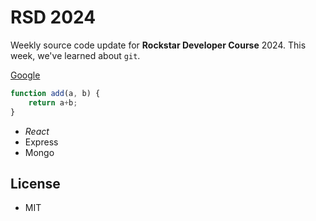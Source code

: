 # RSD 2024

Weekly source code update for **Rockstar Developer Course** 2024. This week, we've learned about `git`.

[Google](https://www.google.com)

```javascript
function add(a, b) {
    return a+b;
}
```

* _React_
* Express
* Mongo

## License
* MIT